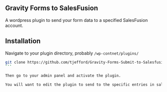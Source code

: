 ## Gravity Forms to SalesFusion
A wordpress plugin to send your form data to a specified SalesFusion account.

## Installation
Navigate to your plugin directory, probably `/wp-contnet/plugins/`

````bash
git clone https://github.com/tjefford/Gravity-Forms-Submit-to-Salesfusion-Wordpress-Plugin.git
```

Then go to your admin panel and activate the plugin.

You will want to edit the plugin to send to the specific entries in sales fusion you want. Yeah, it can be done better. Make a PR.
